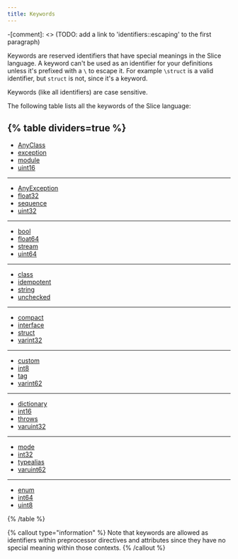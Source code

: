 ```yaml
---
title: Keywords
---
```


-[comment]: <> (TODO: add a link to 'identifiers::escaping' to the first paragraph)

Keywords are reserved identifiers that have special meanings in the Slice language. A keyword can't be used as an identifier for your definitions unless it's prefixed with a `\` to escape it. For example `\struct` is a valid identifier, but `struct` is not, since it's a keyword.

Keywords (like all identifiers) are case sensitive.

The following table lists all the keywords of the Slice language:

{% table dividers=true %}
---

- [AnyClass](/slice1/language-guide/primitive-types#anyclass)
- [exception](/slice2/language-guide/exception)
- [module](/slice2/language-guide/module)
- [uint16](/slice2/language-guide/primitive-types#fixed-size-integral-types)

---

- [AnyException](/slice1/language-guide/operation#exception-specification)
- [float32](/slice2/language-guide/primitive-types#floating-point-types)
- [sequence](/slice2/language-guide/sequence-types)
- [uint32](/slice2/language-guide/primitive-types#fixed-size-integral-types)

---

- [bool](/slice2/language-guide/primitive-types#bool)
- [float64](/slice2/language-guide/primitive-types#floating-point-types)
- [stream](/slice2/language-guide/parameters#stream-parameters)
- [uint64](/slice2/language-guide/primitive-types#fixed-size-integral-types)

---

- [class](/slice1/language-guide/class-types)
- [idempotent](/slice2/language-guide/operation#idempotent-operation)
- [string](/slice2/language-guide/primitive-types#string)
- [unchecked](/slice2/language-guide/enum-types)

---

- [compact](/slice2/language-guide/struct-types#compact-struct)
- [interface](/slice2/language-guide/interface)
- [struct](/slice2/language-guide/struct-types)
- [varint32](/slice2/language-guide/primitive-types#variable-size-integral-types)

---

- [custom](/slice2/language-guide/custom-types)
- [int8](/slice2/language-guide/primitive-types#fixed-size-integral-types)
- [tag](/slice2/language-guide/fields#tagged-fields)
- [varint62](/slice2/language-guide/primitive-types#variable-size-integral-types)

---

- [dictionary](/slice2/language-guide/dictionary-types)
- [int16](/slice2/language-guide/primitive-types#fixed-size-integral-types)
- [throws](/slice2/language-guide/operation#exception-specification)
- [varuint32](/slice2/language-guide/primitive-types#variable-size-integral-types)

---

- [mode](/slice2/language-guide/compilation-mode)
- [int32](/slice2/language-guide/primitive-types#fixed-size-integral-types)
- [typealias](/slice2/language-guide/type-alias)
- [varuint62](/slice2/language-guide/primitive-types#variable-size-integral-types)

---

- [enum](/slice2/language-guide/enum-types)
- [int64](/slice2/language-guide/primitive-types#fixed-size-integral-types)
- [uint8](/slice2/language-guide/primitive-types#fixed-size-integral-types)

{% /table %}

{% callout type="information" %}
Note that keywords are allowed as identifiers within preprocessor directives and attributes since they have no special meaning within those contexts.
{% /callout %}
